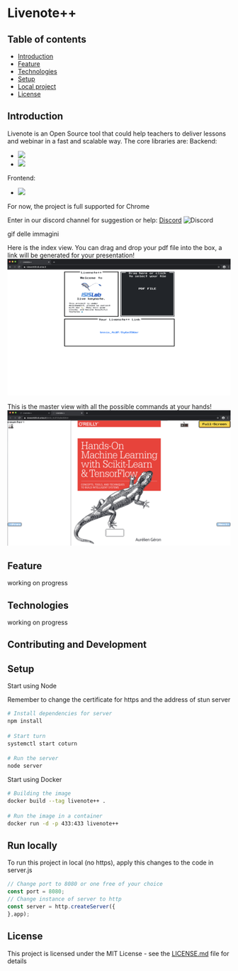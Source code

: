 # Livenote++

## Table of contents
* [Introduction](#Introduction)
* [Feature](#Feature)
* [Technologies](#Technologies)
* [Setup](#Setup)
* [Local project](#Local-project)
* [License](#License)

## Introduction

Livenote is an Open Source tool that could help teachers to deliver lessons and webinar in a fast and scalable way.
The core libraries are:
Backend:
* ![](https://img.shields.io/badge/express-4.17.1-green)
* ![](https://img.shields.io/badge/socket.io-2.3.0-green)

Frontend:
* ![](https://img.shields.io/badge/nes.css-2.3.0-green)

For now, the project is full supported for Chrome

Enter in our discord channel for suggestion or help:
[Discord](https://discord.gg/BTt5fUp) ![Discord](https://img.shields.io/discord/693092516286693387)

gif delle immagini

Here is the index view. You can drag and drop your pdf file into the box, a link will be generated for your presentation!
![preview](./public/img/preview1.png)

This is the master view with all the possible commands at your hands!
![preview](./public/img/preview2.png)

## Feature

working on progress

## Technologies

working on progress

## Contributing and Development

## Setup

Start using Node

Remember to change the certificate for https and the address of stun server

```bash
# Install dependencies for server
npm install

# Start turn
systemctl start coturn

# Run the server
node server
```

Start using Docker

```bash
# Building the image
docker build --tag livenote++ .

# Run the image in a container
docker run -d -p 433:433 livenote++
```

## Run locally

To run this project in local (no https), apply this changes to the code in server.js

```js
// Change port to 8080 or one free of your choice
const port = 8080;
// Change instance of server to http
const server = http.createServer({ 
},app);
```

## License

This project is licensed under the MIT License - see the [LICENSE.md](LICENSE) file for details